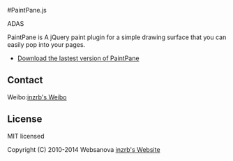 #PaintPane.js


ADAS

PaintPane is A jQuery paint plugin for a simple drawing surface that you can easily pop into your pages.

* [Download the lastest version of PaintPane](https://github.com/inzrb/PaintPane)


## Contact

Weibo:[inzrb's Weibo](http://weibo.com/inzrb)



## License

MIT licensed

Copyright (C) 2010-2014 Websanova [inzrb's Website](http://www.dfabl.com) 
